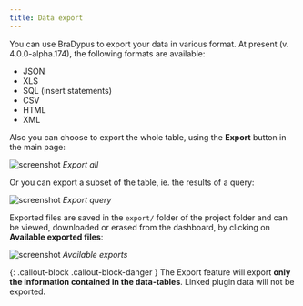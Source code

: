 ```yaml
---
title: Data export
---
```


You can use BraDypus to export your data in various format. At present 
(v. 4.0.0-alpha.174), the following formats are available:
- JSON
- XLS
- SQL (insert statements)
- CSV
- HTML
- XML

Also you can choose to export the whole table, using the **Export** button
in the main page:

![screenshot](../../images/usage/export-all.png "Export all")
*Export all*

Or you can export a subset of the table, ie. the results of a query:

![screenshot](../../images/usage/export-query.png "Export query")
*Export query*

Exported files are saved in the `export/` folder of the project
folder and can be viewed, downloaded or erased from the dashboard, by clicking
on **Available exported files**:

![screenshot](../../images/usage/export-list.png "Available exports")
*Available exports*


{: .callout-block .callout-block-danger }
The Export feature will export **only the information contained in the data-tables**.
Linked plugin data will not be exported.


